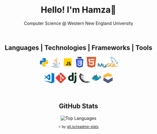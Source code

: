 <div align="center">

<h1 align="center">Hello! I'm Hamza👋</h1> 

Computer Science @ Western New England University  

</br>
<h2 align="center">Languages | Technologies | Frameworks | Tools</h2>
<p align="center">
  <code><img title="Python" height="35" src="icons/python.svg"></code>
  <code><img title="Java" height="35" src="./icons/java-icon.svg"></code>
  <code><img title="JavaScript" height="35" src="./icons/javascript.svg"></code>
  <code><img title="CSS" height="35" src="./icons/css.svg"></code>
  <code><img title="HTML" height="35" src="./icons/html.svg"></code>
  <code><img title="MySQL" height="35" src="./icons/mysql.svg"></code>
</p>
<p align="center">
  <code><img title="VS Code" height="35" src="./icons/visualstudio_code-icon.svg"></code>
  <code><img title="Git" height="35" src="icons/git.svg"></code>
  <code><img title="Django" height="35" src="icons/djangoproject-icon.svg"></code>
  <code><img title="Flask" height="35" src="icons/pocoo_flask-icon.svg"></code>
  <code><img title="Docker" height="35" src="icons/docker-icon.svg"></code>
  <code><img title="Eclipse" height="35" src="icons/eclipse_che-icon.svg"></code>
</p>
</br>
<h2 align="center">GitHub Stats</h2>
<div align="center">
  <div>
    <img align="center" src="https://github-readme-stats-git-masterrstaa-rickstaa.vercel.app/api/top-langs/?username=Hamoozi&layout=compact&theme=react&cache_seconds=300&hide_border=true&count_private=false" alt="Top Languages"/>
    </br>
    <sub><p align="center">⚡️ by <a target="_blank" href="https://git.io/readme-stats">git.io/readme-stats</a></p></sub>
  </div>
</div>



